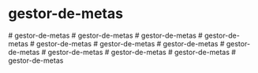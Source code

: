 # gestor-de-metas
#   g e s t o r - d e - m e t a s  
 #   g e s t o r - d e - m e t a s  
 #   g e s t o r - d e - m e t a s  
 #   g e s t o r - d e - m e t a s  
 #   g e s t o r - d e - m e t a s  
 #   g e s t o r - d e - m e t a s  
 #   g e s t o r - d e - m e t a s  
 #   g e s t o r - d e - m e t a s  
 #   g e s t o r - d e - m e t a s  
 #   g e s t o r - d e - m e t a s  
 #   g e s t o r - d e - m e t a s  
 #   g e s t o r - d e - m e t a s  
 